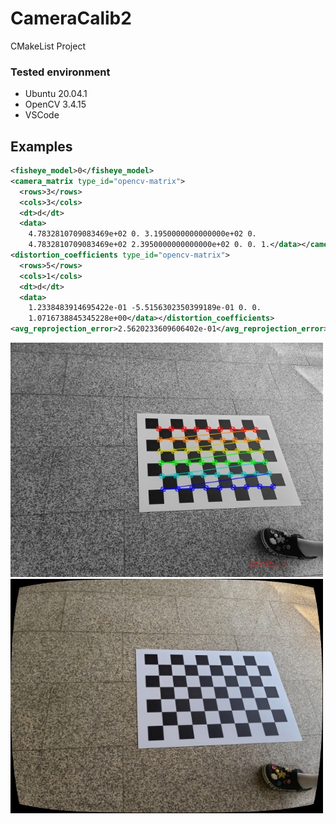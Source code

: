 # CameraCalib2
CMakeList Project

### Tested environment
* Ubuntu 20.04.1
* OpenCV 3.4.15 
* VSCode

## Examples
```xml
<fisheye_model>0</fisheye_model>
<camera_matrix type_id="opencv-matrix">
  <rows>3</rows>
  <cols>3</cols>
  <dt>d</dt>
  <data>
    4.7832810709083469e+02 0. 3.1950000000000000e+02 0.
    4.7832810709083469e+02 2.3950000000000000e+02 0. 0. 1.</data></camera_matrix>
<distortion_coefficients type_id="opencv-matrix">
  <rows>5</rows>
  <cols>1</cols>
  <dt>d</dt>
  <data>
    1.2338483914695422e-01 -5.5156302350399189e-01 0. 0.
    1.0716738845345228e+00</data></distortion_coefficients>
<avg_reprojection_error>2.5620233609606402e-01</avg_reprojection_error>

```

<img src='PicCalib/screenshot/20220726_220800_4001/24.jpg' width = '500px'><br/>
<img src='PicCalib/screenshot/20220726_220800_4001/24_undist.jpg' width = '500px'>